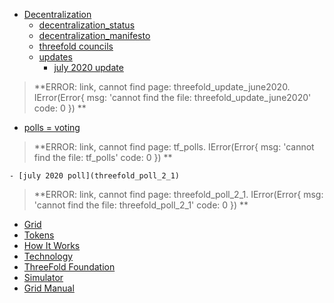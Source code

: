 <!--- TODO see how we use multiple sidebars now that we use unique names only.--->

- [Decentralization](threefold__decentralization.md)
  - [decentralization_status](threefold__decentralization_status.md)
  - [decentralization_manifesto](threefold__decentralization_manifesto.md)
  - [threefold councils](threefold__threefold_councils.md)
  - [updates](threefold__tf_updates.md)
    - [july 2020 update](threefold_update_june2020)
> **ERROR: link, cannot find page: threefold_update_june2020.
IError(Error{
    msg: 'cannot find the file: threefold_update_june2020'
    code: 0
}) **<BR>


  - [polls = voting](tf_polls)
> **ERROR: link, cannot find page: tf_polls.
IError(Error{
    msg: 'cannot find the file: tf_polls'
    code: 0
}) **<BR>


    - [july 2020 poll](threefold_poll_2_1)
> **ERROR: link, cannot find page: threefold_poll_2_1.
IError(Error{
    msg: 'cannot find the file: threefold_poll_2_1'
    code: 0
}) **<BR>


- [Grid](threefold__grid_why.md)
- [Tokens](threefold__token_home.md)
- [How It Works](threefold__how_it_works.md)
- [Technology](threefold__technology_explained.md)
- [ThreeFold Foundation](threefold__threefold_foundation.md)
- [Simulator](threefold__simulator.md)
- [Grid Manual](threefold__sdk_intro.md)